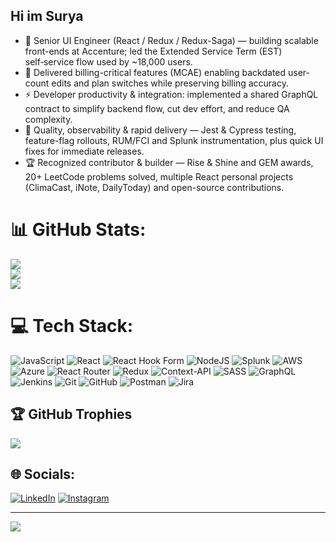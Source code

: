## Hi im Surya
- 🚀 Senior UI Engineer (React / Redux / Redux-Saga) — building scalable front-ends at Accenture; led the Extended Service Term (EST) self‑service flow used by ~18,000 users.
- 🔧 Delivered billing-critical features (MCAE) enabling backdated user-count edits and plan switches while preserving billing accuracy.
- ⚡ Developer productivity & integration: implemented a shared GraphQL contract to simplify backend flow, cut dev effort, and reduce QA complexity.
- 🧪 Quality, observability & rapid delivery — Jest & Cypress testing, feature-flag rollouts, RUM/FCI and Splunk instrumentation, plus quick UI fixes for immediate releases.
- 🏆 Recognized contributor & builder — Rise & Shine and GEM awards, 20+ LeetCode problems solved, multiple React personal projects (ClimaCast, iNote, DailyToday) and open-source contributions.

# 📊 GitHub Stats:
![](https://github-readme-stats.vercel.app/api?username=surya0380&theme=dark&hide_border=true&include_all_commits=true&count_private=true)<br/>
![](https://nirzak-streak-stats.vercel.app/?user=surya0380&theme=dark&hide_border=true)<br/>
![](https://github-readme-stats.vercel.app/api/top-langs/?username=surya0380&theme=dark&hide_border=true&include_all_commits=true&count_private=true&layout=compact)

# 💻 Tech Stack:
 ![JavaScript](https://img.shields.io/badge/javascript-%23323330.svg?style=for-the-badge&logo=javascript&logoColor=%23F7DF1E) ![React](https://img.shields.io/badge/react-%2320232a.svg?style=for-the-badge&logo=react&logoColor=%2361DAFB) ![React Hook Form](https://img.shields.io/badge/React%20Hook%20Form-%23EC5990.svg?style=for-the-badge&logo=reacthookform&logoColor=white) ![NodeJS](https://img.shields.io/badge/node.js-6DA55F?style=for-the-badge&logo=node.js&logoColor=white) ![Splunk](https://img.shields.io/badge/splunk-%23000000.svg?style=for-the-badge&logo=splunk&logoColor=white) ![AWS](https://img.shields.io/badge/AWS-%23FF9900.svg?style=for-the-badge&logo=amazon-aws&logoColor=white) ![Azure](https://img.shields.io/badge/azure-%230072C6.svg?style=for-the-badge&logo=microsoftazure&logoColor=white) ![React Router](https://img.shields.io/badge/React_Router-CA4245?style=for-the-badge&logo=react-router&logoColor=white) ![Redux](https://img.shields.io/badge/redux-%23593d88.svg?style=for-the-badge&logo=redux&logoColor=white) ![Context-API](https://img.shields.io/badge/Context--Api-000000?style=for-the-badge&logo=react) ![SASS](https://img.shields.io/badge/SASS-hotpink.svg?style=for-the-badge&logo=SASS&logoColor=white) ![GraphQL](https://img.shields.io/badge/-GraphQL-E10098?style=for-the-badge&logo=graphql&logoColor=white) ![Jenkins](https://img.shields.io/badge/jenkins-%232C5263.svg?style=for-the-badge&logo=jenkins&logoColor=white) ![Git](https://img.shields.io/badge/git-%23F05033.svg?style=for-the-badge&logo=git&logoColor=white) ![GitHub](https://img.shields.io/badge/github-%23121011.svg?style=for-the-badge&logo=github&logoColor=white) ![Postman](https://img.shields.io/badge/Postman-FF6C37?style=for-the-badge&logo=postman&logoColor=white) ![Jira](https://img.shields.io/badge/jira-%230A0FFF.svg?style=for-the-badge&logo=jira&logoColor=white)

## 🏆 GitHub Trophies
![](https://github-profile-trophy.vercel.app/?username=surya0380&theme=radical&no-frame=true&no-bg=false&margin-w=4)

## 🌐 Socials:
 [![LinkedIn](https://img.shields.io/badge/LinkedIn-%230077B5.svg?logo=linkedin&logoColor=white)](https://linkedin.com/in/surya-cp) [![Instagram](https://img.shields.io/badge/Instagram-%23E4405F.svg?logo=Instagram&logoColor=white)](https://instagram.com/im_s_u_n)

---
[![](https://visitcount.itsvg.in/api?id=surya0380&icon=0&color=0)](https://visitcount.itsvg.in)

<!-- Proudly created with GPRM ( https://gprm.itsvg.in ) -->
